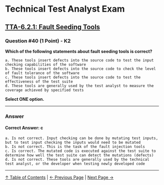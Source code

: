 # Technical Test Analyst Exam

## [TTA-6.2.1: Fault Seeding Tools](../6-test-tools-and-automation/6.2-specific-test-tools.md#621-fault-seeding-tools)

### Question #40 (1 Point) - K2

**Which of the following statements about fault seeding tools is correct?**

    a. These tools insert defects into the source code to test the input checking capabilities of the software
    b. These tools insert defects into the source code to check the level of fault tolerance of the software
    c. These tools insert defects into the source code to test the effectiveness of the test suite
    d. These tools are generally used by the test analyst to measure the coverage achieved by specified tests

**Select ONE option.**

---

### Answer

#### Correct Answer: c

    a. Is not correct. Input checking can be done by mutating test inputs, but to test input checking the inputs would need to be mutated
    b. Is not correct. This is the task of the fault injection tools
    c. Is correct. The mutated code is executed against the test suite to determine how well the test suite can detect the mutations (defects)
    d. Is not correct. These tools are generally used by the technical test analyst, or the developer when testing newly developed code

---

[↑ Table of Contents](../../README.md#table-of-contents) | [← Previous Page](question-39.md) | [Next Page →](question-41.md)
